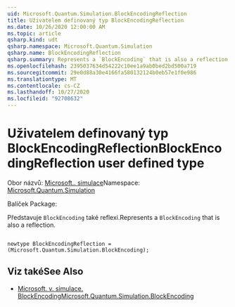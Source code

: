 ```yaml
---
uid: Microsoft.Quantum.Simulation.BlockEncodingReflection
title: Uživatelem definovaný typ BlockEncodingReflection
ms.date: 10/26/2020 12:00:00 AM
ms.topic: article
qsharp.kind: udt
qsharp.namespace: Microsoft.Quantum.Simulation
qsharp.name: BlockEncodingReflection
qsharp.summary: Represents a `BlockEncoding` that is also a reflection.
ms.openlocfilehash: 2395037634d54222c10ee1a9ab0bed2bd500a719
ms.sourcegitcommit: 29e0d88a30e4166fa580132124b0eb57e1f0e986
ms.translationtype: MT
ms.contentlocale: cs-CZ
ms.lasthandoff: 10/27/2020
ms.locfileid: "92708632"
---
```

# <a name="blockencodingreflection-user-defined-type"></a><span data-ttu-id="caa5a-102">Uživatelem definovaný typ BlockEncodingReflection</span><span class="sxs-lookup"><span data-stu-id="caa5a-102">BlockEncodingReflection user defined type</span></span>

<span data-ttu-id="caa5a-103">Obor názvů: [Microsoft.. simulace](xref:Microsoft.Quantum.Simulation)</span><span class="sxs-lookup"><span data-stu-id="caa5a-103">Namespace: [Microsoft.Quantum.Simulation](xref:Microsoft.Quantum.Simulation)</span></span>

<span data-ttu-id="caa5a-104">Balíček [](https://nuget.org/packages/)</span><span class="sxs-lookup"><span data-stu-id="caa5a-104">Package: [](https://nuget.org/packages/)</span></span>


<span data-ttu-id="caa5a-105">Představuje `BlockEncoding` také reflexi.</span><span class="sxs-lookup"><span data-stu-id="caa5a-105">Represents a `BlockEncoding` that is also a reflection.</span></span>

```qsharp

newtype BlockEncodingReflection = (Microsoft.Quantum.Simulation.BlockEncoding);
```



## <a name="see-also"></a><span data-ttu-id="caa5a-106">Viz také</span><span class="sxs-lookup"><span data-stu-id="caa5a-106">See Also</span></span>

- [<span data-ttu-id="caa5a-107">Microsoft. v. simulace. BlockEncoding</span><span class="sxs-lookup"><span data-stu-id="caa5a-107">Microsoft.Quantum.Simulation.BlockEncoding</span></span>](xref:Microsoft.Quantum.Simulation.BlockEncoding)